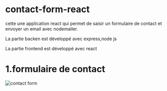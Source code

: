 # contact-form-react
cette une application react qui permet de saisir un formulaire de contact et envoyer un email avec nodemailer.

La partie backen est développé avec express,node js

La partie frontend est développé avec react

<h1>1.formulaire de contact</h1>

![contact form](https://github.com/malekk123/contact-form-react/assets/117657775/8c3aeefc-ad1f-4e93-a91d-e035ce04c68a)
